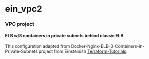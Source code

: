 # ein_vpc2

###  VPC project
#### ELB w/3 containers in private subnets behind classic ELB

This configuration adapted from
Docker-Nginx-ELB-3-Containers-in-Private-Subnets project from
Einsteinish [Terraform-Tutorials](https://github.com/Einsteinish/Terraform-Turotials).

